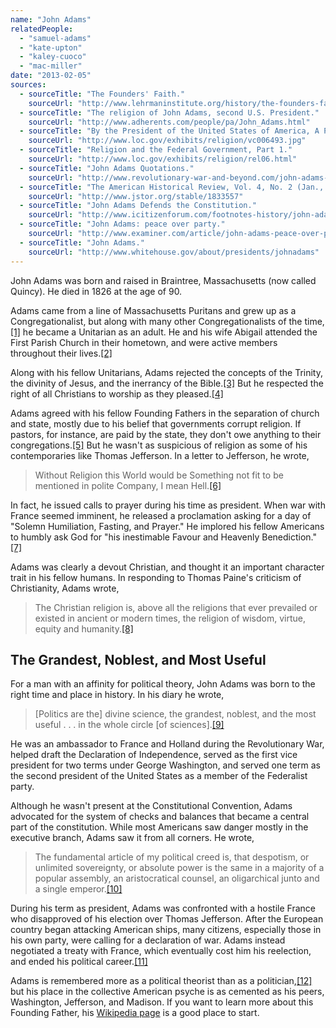 ```yaml
---
name: "John Adams"
relatedPeople:
  - "samuel-adams"
  - "kate-upton"
  - "kaley-cuoco"
  - "mac-miller"
date: "2013-02-05"
sources:
  - sourceTitle: "The Founders' Faith."
    sourceUrl: "http://www.lehrmaninstitute.org/history/the-founders-faith.html#john"
  - sourceTitle: "The religion of John Adams, second U.S. President."
    sourceUrl: "http://www.adherents.com/people/pa/John_Adams.html"
  - sourceTitle: "By the President of the United States of America, A Proclamation."
    sourceUrl: "http://www.loc.gov/exhibits/religion/vc006493.jpg"
  - sourceTitle: "Religion and the Federal Government, Part 1."
    sourceUrl: "http://www.loc.gov/exhibits/religion/rel06.html"
  - sourceTitle: "John Adams Quotations."
    sourceUrl: "http://www.revolutionary-war-and-beyond.com/john-adams-quotations-1.html"
  - sourceTitle: "The American Historical Review, Vol. 4, No. 2 (Jan., 1899)."
    sourceUrl: "http://www.jstor.org/stable/1833557"
  - sourceTitle: "John Adams Defends the Constitution."
    sourceUrl: "http://www.icitizenforum.com/footnotes-history/john-adams-defence-constitutions-government-united-states/john-adams-defence-const"
  - sourceTitle: "John Adams: peace over party."
    sourceUrl: "http://www.examiner.com/article/john-adams-peace-over-party"
  - sourceTitle: "John Adams."
    sourceUrl: "http://www.whitehouse.gov/about/presidents/johnadams"
---
```


John Adams was born and raised in Braintree, Massachusetts (now called Quincy). He died in 1826 at the age of 90.

Adams came from a line of Massachusetts Puritans and grew up as a Congregationalist, but along with many other Congregationalists of the time,<a class="source-citation" href="#http://www.lehrmaninstitute.org/history/the-founders-faith.html#john" title="The Founders&apos; Faith.">[1]</a> he became a Unitarian as an adult. He and his wife Abigail attended the First Parish Church in their hometown, and were active members throughout their lives.<a class="source-citation" href="#http://www.adherents.com/people/pa/John_Adams.html" title="The religion of John Adams, second U.S. President.">[2]</a>

Along with his fellow Unitarians, Adams rejected the concepts of the Trinity, the divinity of Jesus, and the inerrancy of the Bible.<a class="source-citation" href="#http://www.lehrmaninstitute.org/history/the-founders-faith.html#john" title="The Founders&apos; Faith.">[3]</a> But he respected the right of all Christians to worship as they pleased.<a class="source-citation" href="#http://www.loc.gov/exhibits/religion/vc006493.jpg" title="By the President of the United States of America, A Proclamation.">[4]</a>

Adams agreed with his fellow Founding Fathers in the separation of church and state, mostly due to his belief that governments corrupt religion. If pastors, for instance, are paid by the state, they don't owe anything to their congregations.<a class="source-citation" href="#http://www.adherents.com/people/pa/John_Adams.html" title="The religion of John Adams, second U.S. President.">[5]</a> But he wasn't as suspicious of religion as some of his contemporaries like Thomas Jefferson. In a letter to Jefferson, he wrote,

>Without Religion this World would be Something not fit to be mentioned in polite Company, I mean Hell.<a class="source-citation" href="#http://www.loc.gov/exhibits/religion/rel06.html" title="Religion and the Federal Government, Part 1.">[6]</a>

In fact, he issued calls to prayer during his time as president. When war with France seemed imminent, he released a proclamation asking for a day of "Solemn Humiliation, Fasting, and Prayer." He implored his fellow Americans to humbly ask God for "his inestimable Favour and Heavenly Benediction."<a class="source-citation" href="#http://www.loc.gov/exhibits/religion/vc006493.jpg" title="By the President of the United States of America, A Proclamation.">[7]</a>

Adams was clearly a devout Christian, and thought it an important character trait in his fellow humans. In responding to Thomas Paine's criticism of Christianity, Adams wrote,

>The Christian religion is, above all the religions that ever prevailed or existed in ancient or modern times, the religion of wisdom, virtue, equity and humanity.<a class="source-citation" href="#http://www.revolutionary-war-and-beyond.com/john-adams-quotations-1.html" title="John Adams Quotations.">[8]</a>

## 

## The Grandest, Noblest, and Most Useful

For a man with an affinity for political theory, John Adams was born to the right time and place in history. In his diary he wrote,

>[Politics are the] divine science, the grandest, noblest, and the most useful . . . in the whole circle [of sciences].<a class="source-citation" href="#http://www.jstor.org/stable/1833557" title="The American Historical Review, Vol. 4, No. 2 (Jan., 1899).">[9]</a>

He was an ambassador to France and Holland during the Revolutionary War, helped draft the Declaration of Independence, served as the first vice president for two terms under George Washington, and served one term as the second president of the United States as a member of the Federalist party.

Although he wasn't present at the Constitutional Convention, Adams advocated for the system of checks and balances that became a central part of the constitution. While most Americans saw danger mostly in the executive branch, Adams saw it from all corners. He wrote,

>The fundamental article of my political creed is, that despotism, or unlimited sovereignty, or absolute power is the same in a majority of a popular assembly, an aristocratical counsel, an oligarchical junto and a single emperor.<a class="source-citation" href="#http://www.icitizenforum.com/footnotes-history/john-adams-defence-constitutions-government-united-states/john-adams-defence-const" title="John Adams Defends the Constitution.">[10]</a>

During his term as president, Adams was confronted with a hostile France who disapproved of his election over Thomas Jefferson. After the European country began attacking American ships, many citizens, especially those in his own party, were calling for a declaration of war. Adams instead negotiated a treaty with France, which eventually cost him his reelection, and ended his political career.<a class="source-citation" href="#http://www.examiner.com/article/john-adams-peace-over-party" title="John Adams: peace over party.">[11]</a>

Adams is remembered more as a political theorist than as a politician,<a class="source-citation" href="#http://www.whitehouse.gov/about/presidents/johnadams" title="John Adams.">[12]</a> but his place in the collective American psyche is as cemented as his peers, Washington, Jefferson, and Madison. If you want to learn more about this Founding Father, his [Wikipedia page](http://en.wikipedia.org/wiki/John_Adams) is a good place to start.
